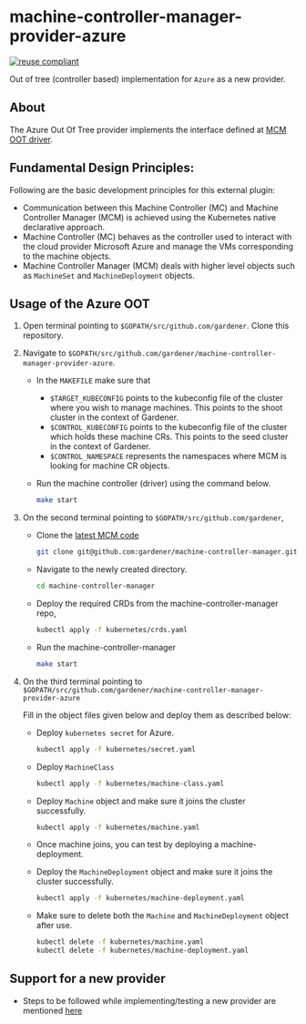 # machine-controller-manager-provider-azure

[![reuse compliant](https://reuse.software/badge/reuse-compliant.svg)](https://reuse.software/)

Out of tree (controller based) implementation for `Azure` as a new provider.

## About
The Azure Out Of Tree provider implements the interface defined at [MCM OOT driver](https://github.com/gardener/machine-controller-manager/blob/master/pkg/util/provider/driver/driver.go).

## Fundamental Design Principles:
Following are the basic development principles for this external plugin:
* Communication between this Machine Controller (MC) and Machine Controller Manager (MCM) is achieved using the Kubernetes native declarative approach.
* Machine Controller (MC) behaves as the controller used to interact with the cloud provider Microsoft Azure and manage the VMs corresponding to the machine objects.
* Machine Controller Manager (MCM) deals with higher level objects such as `MachineSet` and `MachineDeployment` objects.

## Usage of the Azure OOT

1. Open terminal pointing to `$GOPATH/src/github.com/gardener`. Clone this repository. 

2. Navigate to `$GOPATH/src/github.com/gardener/machine-controller-manager-provider-azure`. 
    - In the `MAKEFILE` make sure that 
      - `$TARGET_KUBECONFIG` points to the kubeconfig file of the cluster where you wish to manage machines. This points to the shoot cluster in the context of Gardener.
      - `$CONTROL_KUBECONFIG` points to the kubeconfig file of the cluster which holds these machine CRs. This points to the seed cluster in the context of Gardener.
      - `$CONTROL_NAMESPACE` represents the namespaces where MCM is looking for machine CR objects. 

    - Run the machine controller (driver) using the command below.
        ```bash
        make start
        ```
3. On the second terminal pointing to `$GOPATH/src/github.com/gardener`,
    - Clone the [latest MCM code](https://github.com/gardener/machine-controller-manager)
        ```bash
        git clone git@github.com:gardener/machine-controller-manager.git
        ```
    - Navigate to the newly created directory.
        ```bash
        cd machine-controller-manager
        ```
    - Deploy the required CRDs from the machine-controller-manager repo,
        ```bash
        kubectl apply -f kubernetes/crds.yaml
        ```
    - Run the machine-controller-manager
        ```bash
        make start
        ```
4. On the third terminal pointing to `$GOPATH/src/github.com/gardener/machine-controller-manager-provider-azure`

    Fill in the object files given below and deploy them as described below:

    - Deploy `kubernetes secret` for Azure.
        ```bash
        kubectl apply -f kubernetes/secret.yaml
        ```
    - Deploy `MachineClass`
        ```bash
        kubectl apply -f kubernetes/machine-class.yaml
        ```
    
    - Deploy `Machine` object and make sure it joins the cluster successfully.
        ```bash
        kubectl apply -f kubernetes/machine.yaml
        ```
    - Once machine joins, you can test by deploying a machine-deployment.

    - Deploy the `MachineDeployment` object and make sure it joins the cluster successfully.
        ```bash
        kubectl apply -f kubernetes/machine-deployment.yaml
        ```
    - Make sure to delete both the `Machine` and `MachineDeployment` object after use.
        ```bash
        kubectl delete -f kubernetes/machine.yaml
        kubectl delete -f kubernetes/machine-deployment.yaml
        ```

## Support for a new provider
- Steps to be followed while implementing/testing a new provider are mentioned [here](https://github.com/gardener/machine-controller-manager/blob/master/docs/development/cp_support_new.md)
